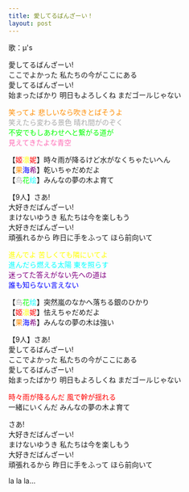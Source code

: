 ```yaml
---
title: 愛してるばんざーい！
layout: post
---
```

歌：μ's

<p>愛してるばんざーい!<br />
ここでよかった 私たちの今がここにある<br />
愛してるばんざーい!<br />
始まったばかり 明日もよろしくね まだゴールじゃない</p>

<p><font color="darkorange">笑ってよ 悲しいなら吹きとばそうよ</font><br />
<font color="darkgray">笑えたら変わる景色 晴れ間がのぞく</font><br />
<font color="lime">不安でもしあわせへと繋がる道が</font><br />
<font color="hotpink">見えてきたよな青空</font></p>

<p>【<font color="red">姬</font><font color="yellow">凛</font><font color="red">妮</font>】時々雨が降るけど水がなくちゃたいへん<br />
【<font color="darkorange">果</font><font color="blue">海</font><font color="purple">希</font>】乾いちゃだめだよ<br />
【<font color="darkgray">鸟</font><font color="lime">花</font><font color="cyan">绘</font>】みんなの夢の木よ育て</p>

<p>【9人】さあ!<br />
大好きだばんざーい!<br />
まけないゆうき 私たちは今を楽しもう<br />
大好きだばんざーい!<br />
頑張れるから 昨日に手をふって ほら前向いて</p>

<p><font color="yellow">進んでよ 苦しくても隣にいてよ</font><br />
<font color="cyan">進んだら燃える太陽 東を照らす</font><br />
<font color="purple">迷ってた答えがない先への道は</font><br />
<font color="blue">誰も知らない言えない</font></p>

<p>【<font color="darkgray">鸟</font><font color="lime">花</font><font color="cyan">绘</font>】突然嵐のなかへ落ちる銀のひかり<br />
【<font color="red">姬</font><font color="yellow">凛</font><font color="red">妮</font>】怯えちゃだめだよ<br />
【<font color="darkorange">果</font><font color="blue">海</font><font color="purple">希</font>】みんなの夢の木は強い</p>

<p>【9人】さあ!<br />
愛してるばんざーい!<br />
ここでよかった 私たちの今がここにある<br />
愛してるばんざーい!<br />
始まったばかり 明日もよろしくね まだゴールじゃない</p>

<p><font color="red">時々雨が降るんだ 風で幹が揺れる</font><br />
一緒にいくんだ みんなの夢の木よ育て</p>

<p>さあ!<br />
大好きだばんざーい!<br />
まけないゆうき 私たちは今を楽しもう<br />
大好きだばんざーい!<br />
頑張れるから 昨日に手をふって ほら前向いて</p>

<p>la la la...</p>